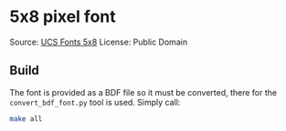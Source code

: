 # 5x8 pixel font

Source: [UCS Fonts 5x8](https://www.cl.cam.ac.uk/~mgk25/ucs-fonts.html)
License: Public Domain

## Build
The font is provided as a BDF file so it must be converted, there for the `convert_bdf_font.py` tool is used.
Simply call: 

```sh
make all
```